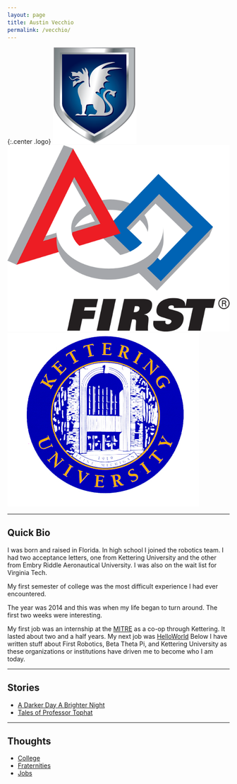 ```yaml
---
layout: page
title: Austin Vecchio
permalink: /vecchio/
---
```


{:.center .logo}
[![Beta Theta Pi Logo](/assets/logos/btplogo.png )](http://betathetapi.org)
[![First Robotics Logo](/assets/logos/firstlogo.png )](http://usfirst.org)
[![Kettering University Logo](/assets/logos/kulogo.png )](http://kettering.edu)

- - -

## Quick Bio
I was born and raised in Florida. In high school I joined the robotics team. I had two acceptance letters, one from Kettering University and the other from Embry Riddle Aeronautical University. I was also on the wait list for Virginia Tech. 

My first semester of college was the most difficult experience I had ever encountered. 

The year was 2014 and this was when my life began to turn around.
The first two weeks were interesting. 


My first job was an internship at the [MITRE](http://www.mitre.org/) as a co-op through Kettering. It lasted about two and a half years. My next job was [HelloWorld](http://www.helloworld.com/)
Below I have written stuff about First Robotics, Beta Theta Pi, and Kettering University as these organizations or institutions have driven me to become who I am today.

- - -

## Stories

- [A Darker Day A Brighter Night]()
- [Tales of Professor Tophat](/vecchio/tales)

- - -

## Thoughts

- [College]()
- [Fraternities]()
- [Jobs]()

